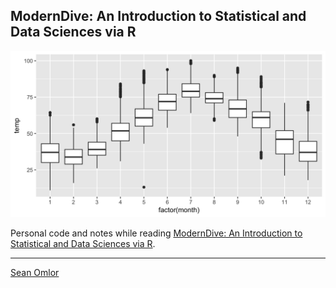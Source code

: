 ## ModernDive: An Introduction to Statistical and Data Sciences via R

[![Book cover](images/cover.png)](https://ismayc.github.io/moderndiver-book/index.html)

Personal code and notes while reading [ModernDive: An Introduction to Statistical and Data Sciences via R](https://ismayc.github.io/moderndiver-book/index.html).

---
[Sean Omlor](http://seanomlor.com)
